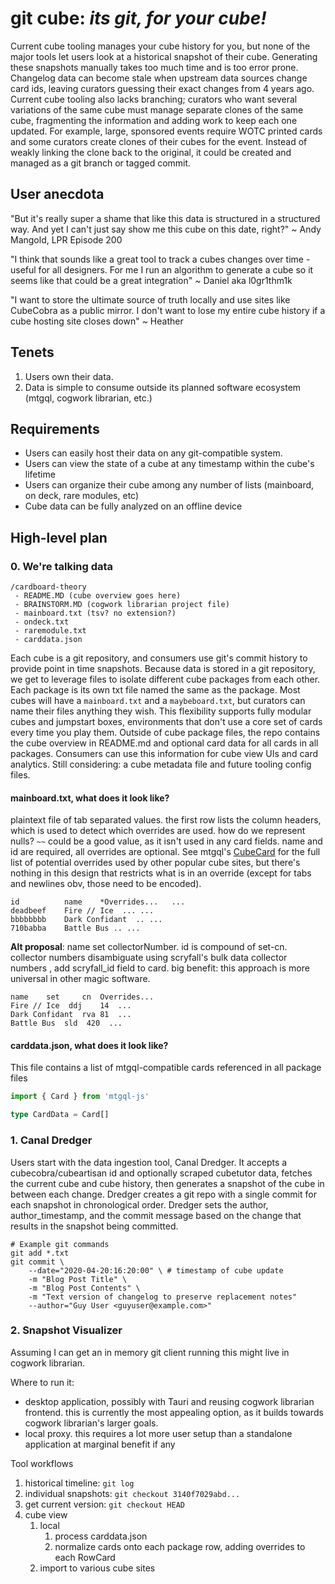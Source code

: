 # git cube: _its git, for your cube!_

Current cube tooling manages your cube history for you, but none of the major tools let users look at a historical snapshot of their cube. Generating these snapshots manually takes too much time and is too error prone. Changelog data can become stale when upstream data sources change card ids, leaving curators guessing their exact changes from 4 years ago. Current cube tooling also lacks branching; curators who want several variations of the same cube must manage separate clones of the same cube, fragmenting the information and adding work to keep each one updated. For example, large, sponsored events require WOTC printed cards and some curators create clones of their cubes for the event. Instead of weakly linking the clone back to the original, it could be created and managed as a git branch or tagged commit.

## User anecdota

"But it's really super a shame that like this data is structured in a structured way. And yet I can't just say show me this cube on this date, right?" ~ Andy Mangold, LPR Episode 200

"I think that sounds like a great tool to track a cubes changes over time - useful for all designers. For me I run an algorithm to generate a cube so it seems like that could be a great integration" ~ Daniel aka l0gr1thm1k

"I want to store the ultimate source of truth locally and use sites like CubeCobra as a public mirror. I don't want to lose my entire cube history if a cube hosting site closes down" ~ Heather

## Tenets

1. Users own their data.
2. Data is simple to consume outside its planned software ecosystem (mtgql, cogwork librarian, etc.)

## Requirements

- Users can easily host their data on any git-compatible system.
- Users can view the state of a cube at any timestamp within the cube's lifetime
- Users can organize their cube among any number of lists (mainboard, on deck, rare modules, etc)
- Cube data can be fully analyzed on an offline device

## High-level plan

### 0. We're talking data

```
/cardboard-theory
 - README.MD (cube overview goes here)
 - BRAINSTORM.MD (cogwork librarian project file)
 - mainboard.txt (tsv? no extension?)
 - ondeck.txt
 - raremodule.txt
 - carddata.json
```

Each cube is a git repository, and consumers use git's commit history to provide point in time snapshots. Because data is stored in a git repository, we get to leverage files to isolate different cube packages from each other. Each package is its own txt file named the same as the package. Most cubes will have a `mainboard.txt` and a `maybeboard.txt`, but curators can name their files anything they wish. This flexibility supports fully modular cubes and jumpstart boxes, environments that don't use a core set of cards every time you play them. Outside of cube package files, the repo contains the cube overview in README.md and optional card data for all cards in all packages. Consumers can use this information for cube view UIs and card analytics.
Still considering: a cube metadata file and future tooling config files.

#### mainboard.txt, what does it look like?

plaintext file of tab separated values. the first row lists the column headers,
which is used to detect which overrides are used. how do we represent nulls? 
`~~` could be a good value, as it isn't used in any card fields. name and id are required,
all overrides are optional. See mtgql's [CubeCard](https://github.com/dsoskey/mtgql-js/blob/main/models/card_definition.json)
for the full list of potential overrides used by other popular cube sites,
but there's nothing in this design that restricts what is in an override 
(except for tabs and newlines obv, those need to be encoded).

```
id          name    *Overrides...   ...
deadbeef    Fire // Ice  ... ...
bbbbbbbb    Dark Confidant  .. ...
710babba    Battle Bus .. ...
```


**Alt proposal**: name set collectorNumber. id is compound of set-cn.
collector numbers disambiguate using scryfall's bulk data collector numbers
, add scryfall_id field to card. big benefit: this approach is more universal in other magic software.

```
name    set     cn  Overrides...
Fire // Ice  ddj    14  ...
Dark Confidant  rva 81  ...
Battle Bus  sld  420  ...
```

#### carddata.json, what does it look like?

This file contains a list of mtgql-compatible cards referenced in all package files

```typescript
import { Card } from 'mtgql-js'

type CardData = Card[]
```

### 1. Canal Dredger

Users start with the data ingestion tool, Canal Dredger. It accepts a cubecobra/cubeartisan id and optionally scraped cubetutor data, fetches the current cube and cube history, then generates a snapshot of the cube in between each change. Dredger creates a git repo with a single commit for each snapshot in chronological order. Dredger sets the author, author_timestamp, and the commit message based on the change that results in the snapshot being committed.

```shell
# Example git commands
git add *.txt
git commit \
	--date="2020-04-20:16:20:00" \ # timestamp of cube update
	-m "Blog Post Title" \
	-m "Blog Post Contents" \
	-m "Text version of changelog to preserve replacement notes"
	--author="Guy User <guyuser@example.com>"
```

### 2. Snapshot Visualizer

Assuming I can get an in memory git client running this might live in cogwork librarian.

Where to run it:

- desktop application, possibly with Tauri and reusing cogwork librarian frontend. this is currently the most appealing option, as it builds towards cogwork librarian's larger goals.
- local proxy. this requires a lot more user setup than a standalone application at marginal benefit if any

Tool workflows

1. historical timeline: `git log`
2. individual snapshots: `git checkout 3140f7029abd...`
3. get current version: `git checkout HEAD`
4. cube view
   1. local
      1. process carddata.json
      2. normalize cards onto each package row, adding overrides to each RowCard
   2. import to various cube sites
